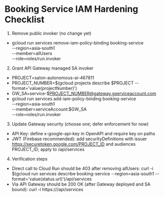 # Booking Service IAM Hardening Checklist

1) Remove public invoker (no change yet)
- gcloud run services remove-iam-policy-binding booking-service \
  --region=asia-south1 \
  --member=allUsers \
  --role=roles/run.invoker

2) Grant API Gateway managed SA invoker
- PROJECT=salon-autonomous-ai-467811
- PROJECT_NUMBER=$(gcloud projects describe $PROJECT --format='value(projectNumber)')
- GW_SA=service-$PROJECT_NUMBER@gateway.gserviceaccount.com
- gcloud run services add-iam-policy-binding booking-service \
  --region=asia-south1 \
  --member=serviceAccount:$GW_SA \
  --role=roles/run.invoker

3) Update Gateway security (choose one; defer enforcement for now)
- API Key: define x-google-api-key in OpenAPI and require key on paths
- JWT (Firebase recommended): add securityDefinitions with issuer https://securetoken.google.com/PROJECT_ID and audiences PROJECT_ID; apply to /api/services

4) Verification steps
- Direct call to Cloud Run should be 403 after removing allUsers:
  curl -i $(gcloud run services describe booking-service --region=asia-south1 --format='value(status.url)')/api/services
- Via API Gateway should be 200 OK (after Gateway deployed and SA bound):
  curl -i https://<gateway-domain>/api/services

